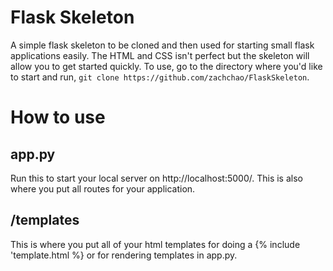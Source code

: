 # Flask Skeleton
A simple flask skeleton to be cloned and then used for starting small flask applications easily. The HTML and CSS isn't perfect but the skeleton will allow you to get started quickly. To use, go to the directory where you'd like to start and run, `git clone https://github.com/zachchao/FlaskSkeleton`.

# How to use
## app.py
Run this to start your local server on http://localhost:5000/. This is also where you put all routes for your application.

## /templates
This is where you put all of your html templates for doing a {% include 'template.html %} or for rendering templates in app.py.